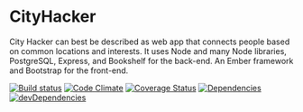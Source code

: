 # CityHacker

City Hacker can best be described as web app that connects people based on common locations and interests. It uses Node and many Node libraries, PostgreSQL, Express, and Bookshelf for the back-end. An Ember framework and Bootstrap for the front-end.

[![Build status][travis-image]][travis-url] [![Code Climate][codeclimate-image]][codeclimate-url] [![Coverage Status][coverage-image]][coverage-url] [![Dependencies][david-image]][david-url] [![devDependencies][david-dev-image]][david-dev-url]

[travis-image]: http://img.shields.io/travis/StephenJayYoung/CityHacker.svg?style=flat
[travis-url]: http://travis-ci.org/StephenJayYoung/CityHacker
[codeclimate-image]: http://img.shields.io/codeclimate/github/StephenJayYoung/CityHacker.svg?style=flat
[codeclimate-url]: https://codeclimate.com/github/StephenJayYoung/CityHacker
[coverage-image]: http://img.shields.io/coveralls/StephenJayYoung/CityHacker.svg?style=flat
[coverage-url]: https://coveralls.io/r/StephenJayYoung/CityHacker
[david-image]: http://img.shields.io/david/StephenJayYoung/CityHacker.svg?style=flat
[david-url]: https://david-dm.org/StephenJayYoung/CityHacker
[david-dev-image]: http://img.shields.io/david/dev/StephenJayYoung/CityHacker.svg?style=flat
[david-dev-url]: https://david-dm.org/StephenJayYoung/CityHacker#info=devDependencies
